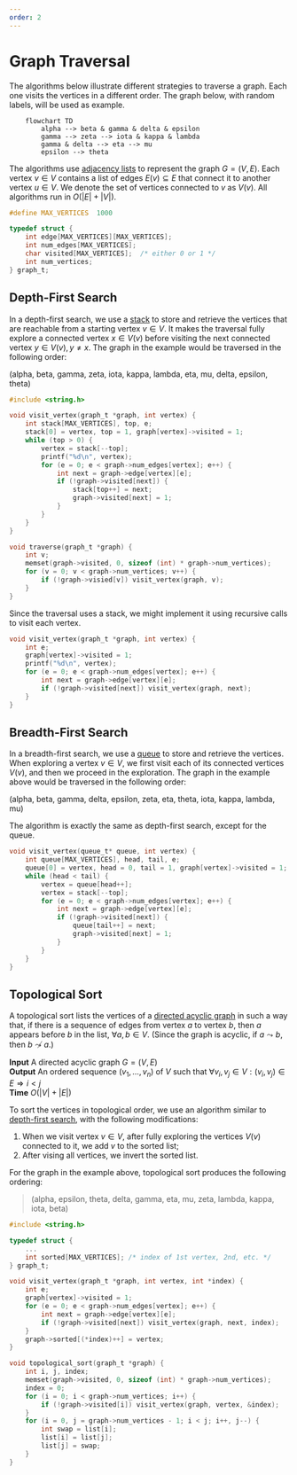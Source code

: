 ```yaml
---
order: 2
---
```


# Graph Traversal

The algorithms below illustrate different strategies to traverse a graph.  Each
one visits the vertices in a different order. The graph below, with random
labels, will be used as example.

```mermaid
    flowchart TD
        alpha --> beta & gamma & delta & epsilon
        gamma --> zeta --> iota & kappa & lambda
        gamma & delta --> eta --> mu
        epsilon --> theta
```

The algorithms use [adjacency lists](./representation.md#adjacency-list) to
represent the graph $G=(V, E)$. Each vertex $v \in V$ contains a list of edges
$E(v) \subseteq E$ that connect it to another vertex $u \in V$.  We denote the
set of vertices connected to $v$ as $V(v)$. All algorithms run in $O(|E| +
|V|)$.

```c
#define MAX_VERTICES  1000

typedef struct {
    int edge[MAX_VERTICES][MAX_VERTICES];
    int num_edges[MAX_VERTICES];
    char visited[MAX_VERTICES];  /* either 0 or 1 */
    int num_vertices;
} graph_t;

```

## Depth-First Search

In a depth-first search, we use a [stack](../structure/stack.md) to store and
retrieve the vertices that are reachable from a starting vertex $v \in V$.  It
makes the traversal fully explore a connected vertex $x \in V(v)$ before
visiting the next connected vertex $y \in V(v), y \neq x$.  The graph in the
example would be traversed in the following order:

(alpha, beta, gamma, zeta, iota, kappa, lambda, eta, mu, delta, epsilon, theta)

```c
#include <string.h>

void visit_vertex(graph_t *graph, int vertex) {
    int stack[MAX_VERTICES], top, e;
    stack[0] = vertex, top = 1, graph[vertex]->visited = 1;
    while (top > 0) {
        vertex = stack[--top];
        printf("%d\n", vertex);
        for (e = 0; e < graph->num_edges[vertex]; e++) {
            int next = graph->edge[vertex][e];
            if (!graph->visited[next]) {
                stack[top++] = next;
                graph->visited[next] = 1;
            }
        }
    }
}

void traverse(graph_t *graph) {
    int v;
    memset(graph->visited, 0, sizeof (int) * graph->num_vertices);
    for (v = 0; v < graph->num_vertices; v++) {
        if (!graph->visied[v]) visit_vertex(graph, v);
    }
}
```

Since the traversal uses a stack, we might implement it using recursive calls to
visit each vertex.

```c
void visit_vertex(graph_t *graph, int vertex) {
    int e;
    graph[vertex]->visited = 1;
    printf("%d\n", vertex);
    for (e = 0; e < graph->num_edges[vertex]; e++) {
        int next = graph->edge[vertex][e];
        if (!graph->visited[next]) visit_vertex(graph, next);
    }
}
```

## Breadth-First Search

In a breadth-first search, we use a [queue](../structure/queue.md) to store and
retrieve the vertices. When exploring a vertex $v \in V$, we first visit each of
its connected vertices $V(v)$, and then we proceed in the exploration.  The
graph in the example above would be traversed in the following order:

(alpha, beta, gamma, delta, epsilon, zeta, eta, theta, iota, kappa, lambda, mu)

The algorithm is exactly the same as depth-first search, except for the queue.

```c
void visit_vertex(queue_t* queue, int vertex) {
    int queue[MAX_VERTICES], head, tail, e;
    queue[0] = vertex, head = 0, tail = 1, graph[vertex]->visited = 1;
    while (head < tail) {
        vertex = queue[head++];
        vertex = stack[--top];
        for (e = 0; e < graph->num_edges[vertex]; e++) {
            int next = graph->edge[vertex][e];
            if (!graph->visited[next]) {
                queue[tail++] = next;
                graph->visited[next] = 1;
            }
        }
    }
}
```

## Topological Sort

A topological sort lists the vertices of a [directed acyclic
graph](./connection.md) in such a way that, if there is a sequence of edges from
vertex $a$ to vertex $b$, then $a$ appears before $b$ in the list, $\forall a, b
\in V$. (Since the graph is acyclic, if $a \leadsto b$, then $b \not\leadsto
a$.)

**Input** A directed acyclic graph $G=(V,E)$ \
**Output** An ordered sequence $(v_1, \ldots, v_n)$ of $V$ such that
         $\forall v_i, v_j \in V: (v_i, v_j) \in E \Rightarrow i < j$ \
**Time** $O(|V| + |E|)$

To sort the vertices in topological order, we use an algorithm similar to
[depth-first search](#depth-first-search), with the following modifications:

1. When we visit vertex $v \in V$, after fully exploring the vertices $V(v)$
   connected to it, we add $v$ to the sorted list;
2. After vising all vertices, we invert the sorted list.

For the graph in the example above, topological sort produces the following
ordering:

> (alpha, epsilon, theta, delta, gamma, eta, mu, zeta, lambda, kappa, iota, beta)

```c
#include <string.h>

typedef struct {
    ...
    int sorted[MAX_VERTICES]; /* index of 1st vertex, 2nd, etc. */
} graph_t;

void visit_vertex(graph_t *graph, int vertex, int *index) {
    int e;
    graph[vertex]->visited = 1;
    for (e = 0; e < graph->num_edges[vertex]; e++) {
        int next = graph->edge[vertex][e];
        if (!graph->visited[next]) visit_vertex(graph, next, index);
    }
    graph->sorted[(*index)++] = vertex;
}

void topological_sort(graph_t *graph) {
    int i, j, index;
    memset(graph->visited, 0, sizeof (int) * graph->num_vertices);
    index = 0;
    for (i = 0; i < graph->num_vertices; i++) {
        if (!graph->visited[i]) visit_vertex(graph, vertex, &index);
    }
    for (i = 0, j = graph->num_vertices - 1; i < j; i++, j--) {
        int swap = list[i];
        list[i] = list[j];
        list[j] = swap;
    }
}
```
